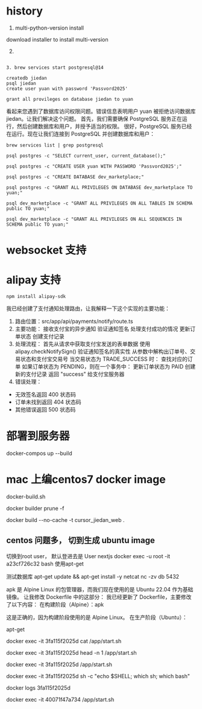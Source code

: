 # history
1. multi-python-version install

download installer to install multi-version

2. 
```brew install postgresql@14

3. brew services start postgresql@14

createdb jiedan
psql jiedan
create user yuan with password 'Passvord2025' 

grant all provileges on database jiedan to yuan
```

看起来您遇到了数据库访问权限问题。错误信息表明用户 yuan 被拒绝访问数据库 jiedan。让我们解决这个问题。
首先，我们需要确保 PostgreSQL 服务正在运行，然后创建数据库和用户，并授予适当的权限。
很好，PostgreSQL 服务已经在运行。现在让我们连接到 PostgreSQL 并创建数据库和用户：

```
brew services list | grep postgresql
```

```
psql postgres -c "SELECT current_user, current_database();"
```

```
psql postgres -c "CREATE USER yuan WITH PASSWORD 'Passvord2025';"

psql postgres -c "CREATE DATABASE dev_marketplace;"

psql postgres -c "GRANT ALL PRIVILEGES ON DATABASE dev_marketplace TO yuan;"

psql dev_marketplace -c "GRANT ALL PRIVILEGES ON ALL TABLES IN SCHEMA public TO yuan;"

psql dev_marketplace -c "GRANT ALL PRIVILEGES ON ALL SEQUENCES IN SCHEMA public TO yuan;"

```

# websocket 支持

# alipay 支持

```
npm install alipay-sdk
```

我已经创建了支付通知处理路由，让我解释一下这个实现的主要功能：
1. 路由位置：src/app/api/payments/notify/route.ts
2. 主要功能：
接收支付宝的异步通知
验证通知签名
处理支付成功的情况
更新订单状态
创建支付记录
3. 处理流程：
首先从请求中获取支付宝发送的表单数据
使用 alipay.checkNotifySign() 验证通知签名的真实性
从参数中解构出订单号、交易状态和支付宝交易号
当交易状态为 TRADE_SUCCESS 时：
查找对应的订单
如果订单状态为 PENDING，则在一个事务中：
更新订单状态为 PAID
创建新的支付记录
返回 "success" 给支付宝服务器
4. 错误处理：
- 无效签名返回 400 状态码
- 订单未找到返回 404 状态码
- 其他错误返回 500 状态码


# 部署到服务器

docker-compos up --build


# mac 上编centos7 docker image
docker-build.sh


  docker builder prune -f

  docker build --no-cache -t cursor_jiedan_web .

 ## centos 问题多， 切到生成 ubuntu image

切换到root user， 默认登进去是 User nextjs
 docker exec -u root -it a23cf726c32 bash 
  使用apt-get

  测试数据库
apt-get update && apt-get install -y netcat
  nc -zv db 5432


  apk 是 Alpine Linux 的包管理器，而我们现在使用的是 Ubuntu 22.04 作为基础镜像。
让我修改 Dockerfile 中的这部分：
我已经更新了 Dockerfile，主要修改了以下内容：
在构建阶段（Alpine）：apk

这是正确的，因为构建阶段使用的是 Alpine Linux。
在生产阶段（Ubuntu）：

apt-get


docker exec -it 3fa115f2025d cat /app/start.sh

docker exec -it 3fa115f2025d head -n 1 /app/start.sh

docker exec -it 3fa115f2025d /app/start.sh

docker exec -it 3fa115f2025d sh -c "echo $SHELL; which sh; which bash"

docker logs 3fa115f2025d

docker exec -it 40071f47a734 /app/start.sh